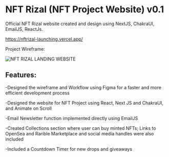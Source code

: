 # NFT Rizal (NFT Project Website) v0.1

Official NFT Rizal website created and design using NextJS, ChakraUI, EmailJS, ReactJs. 

https://nftrizal-launching.vercel.app/

Project Wireframe:

![NFT RIZAL LANDING WEBSITE](https://user-images.githubusercontent.com/79444246/159865558-b0efb495-80a8-4abe-90f9-76a6ae680b95.png)


## Features: </hr>


-Designed the wireframe and Workflow using Figma for a faster and more efficient development process</hr>


-Designed the website for NFT Project using React, Next JS and ChakraUI, and Animate on Scroll</hr>


-Email Newsletter function implemented directly using EmailJS</hr>


-Created Collections section where user can buy minted NFTs; Links to OpenSea and Rarible Marketplace and social media handles were also included</hr>


-Included a Countdown Timer for new drops and giveaways</hr>



